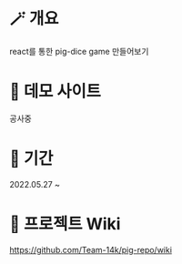 



# 🪄 개요   
react를 통한 pig-dice game 만들어보기

# 🌟 데모 사이트
공사중


# 📆 기간
2022.05.27 ~ 

# 📝 프로젝트 Wiki
https://github.com/Team-14k/pig-repo/wiki

